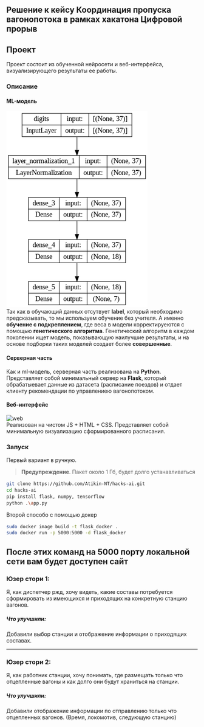 ## Решение к кейсу **Координация пропуска вагонопотока**  в рамках хакатона **Цифровой прорыв** 
## Проект
Проект состоит из обученной нейросети и веб-интерфейса, визуализирующего результаты ее работы.

### Описание
#### ML-модель
![model](my_model.png) \
Так как в обучающий данных отсутвует **label**, который необходимо предсказывать, то мы используем обучение без учителя. А именно **обучение с подкреплением**, где веса в модели корректируеются с помощью **генетического алгоритма**. Генетический алгоритм в каждом поколении ищет модель, показывающую наилучшие результаты, и на основе подборки таких моделей создает более **совершенные**.

#### Серверная часть
Как и ml-модель, серверная часть реализована на **Python**. Представляет собой минимальный сервер на **Flask**, который обрабатыевает данные из датасета (расписание поездов) и отдает клиенту рекомендации по управлениею вагонопотоком.

#### Веб-интерфейс
![web](web.png) \
Реализован на чистом JS + HTML + CSS. Представляет собой минимальную визуализацию сформированного расписания.

### Запуск
Первый вариант в ручную. 
> **Предупреждение**. Пакет около 1 Гб, будет долго устанавливаться
```bash
git clone https://github.com/Atikin-NT/hacks-ai.git
cd hacks-ai
pip install flask, numpy, tensorflow
python .\app.py
```

Второй способо с помощью докер
```bash
sudo docker image build -t flask_docker .
sudo docker run -p 5000:5000 -d flask_docker
```

После этих команд на 5000 порту локальной сети вам будет доступен сайт
---

### Юзер стори 1: 
Я, как диспетчер ржд, хочу видеть, какие составы потребуется сформировать из имеющихся и приходящих на конкретную станцию вагонов.

##### Что улучшили: 
Добавили выбор станции и отображение информации о приходящих составах.

---

### Юзер стори 2:
 Я, как работник станции, хочу понимать, где размещать только что отцепленные вагоны и как долго они будут храниться на станции.

##### Что улучшили: 
Добавили отображение информации по отправлению только что отцепленных вагонов. (Время, локомотив, следующую станцию)

